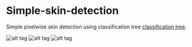 # Simple-skin-detection
Simple pixelwise skin detection using classification tree [classification tree](http://scikit-learn.org/stable/modules/generated/sklearn.tree.DecisionTreeClassifier.html).


![alt tag](https://github.com/mrgloom/Simple-skin-detection/blob/master/face.png)
![alt tag](https://github.com/mrgloom/Simple-skin-detection/blob/master/results/result_RGB.png) 
![alt tag](https://github.com/mrgloom/Simple-skin-detection/blob/master/results/result_HSV.png)
